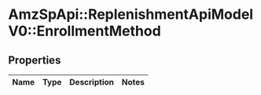 # AmzSpApi::ReplenishmentApiModelV0::EnrollmentMethod

## Properties
Name | Type | Description | Notes
------------ | ------------- | ------------- | -------------

